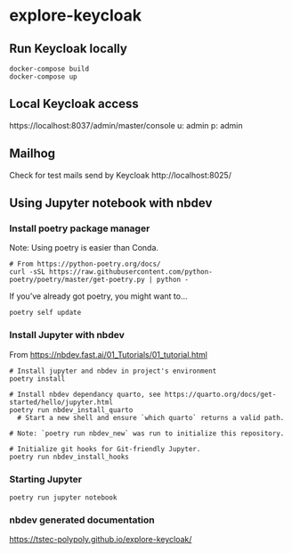 explore-keycloak
================

<!-- WARNING: THIS FILE WAS AUTOGENERATED! DO NOT EDIT! -->

## Run Keycloak locally

    docker-compose build
    docker-compose up

## Local Keycloak access

https://localhost:8037/admin/master/console u: admin p: admin

## Mailhog

Check for test mails send by Keycloak http://localhost:8025/

## Using Jupyter notebook with nbdev

### Install poetry package manager

Note: Using poetry is easier than Conda.

    # From https://python-poetry.org/docs/
    curl -sSL https://raw.githubusercontent.com/python-poetry/poetry/master/get-poetry.py | python -

If you’ve already got poetry, you might want to…

`poetry self update`

### Install Jupyter with nbdev

From https://nbdev.fast.ai/01_Tutorials/01_tutorial.html

    # Install jupyter and nbdev in project's environment
    poetry install

    # Install nbdev dependancy quarto, see https://quarto.org/docs/get-started/hello/jupyter.html
    poetry run nbdev_install_quarto
      # Start a new shell and ensure `which quarto` returns a valid path.

    # Note: `poetry run nbdev_new` was run to initialize this repository.

    # Initialize git hooks for Git-friendly Jupyter.
    poetry run nbdev_install_hooks

### Starting Jupyter

`poetry run jupyter notebook`

### nbdev generated documentation

https://tstec-polypoly.github.io/explore-keycloak/
